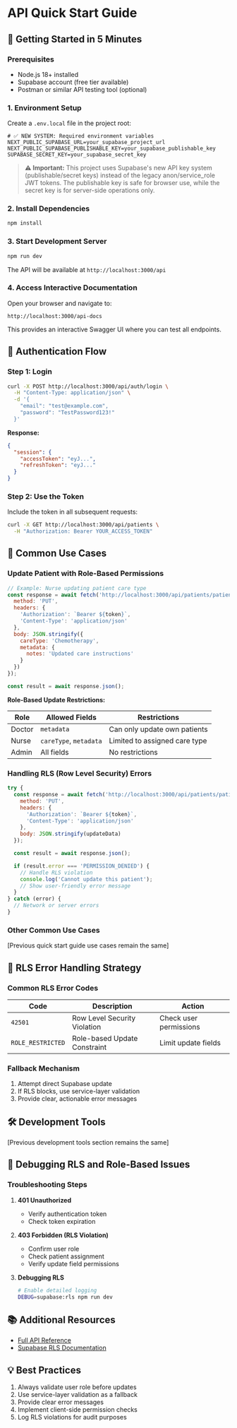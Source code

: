 # API Quick Start Guide

## 🚀 Getting Started in 5 Minutes

### Prerequisites

- Node.js 18+ installed
- Supabase account (free tier available)
- Postman or similar API testing tool (optional)

### 1. Environment Setup

Create a `.env.local` file in the project root:

```env
# ✅ NEW SYSTEM: Required environment variables
NEXT_PUBLIC_SUPABASE_URL=your_supabase_project_url
NEXT_PUBLIC_SUPABASE_PUBLISHABLE_KEY=your_supabase_publishable_key
SUPABASE_SECRET_KEY=your_supabase_secret_key
```

> **⚠️ Important:** This project uses Supabase's new API key system (publishable/secret keys) instead of the legacy anon/service_role JWT tokens. The publishable key is safe for browser use, while the secret key is for server-side operations only.

### 2. Install Dependencies

```bash
npm install
```

### 3. Start Development Server

```bash
npm run dev
```

The API will be available at `http://localhost:3000/api`

### 4. Access Interactive Documentation

Open your browser and navigate to:
```
http://localhost:3000/api-docs
```

This provides an interactive Swagger UI where you can test all endpoints.

## 🔑 Authentication Flow

### Step 1: Login

```bash
curl -X POST http://localhost:3000/api/auth/login \
  -H "Content-Type: application/json" \
  -d '{
    "email": "test@example.com",
    "password": "TestPassword123!"
  }'
```

**Response:**
```json
{
  "session": {
    "accessToken": "eyJ...",
    "refreshToken": "eyJ..."
  }
}
```

### Step 2: Use the Token

Include the token in all subsequent requests:

```bash
curl -X GET http://localhost:3000/api/patients \
  -H "Authorization: Bearer YOUR_ACCESS_TOKEN"
```

## 📝 Common Use Cases

### Update Patient with Role-Based Permissions

```javascript
// Example: Nurse updating patient care type
const response = await fetch('http://localhost:3000/api/patients/patient-uuid/update', {
  method: 'PUT',
  headers: {
    'Authorization': `Bearer ${token}`,
    'Content-Type': 'application/json'
  },
  body: JSON.stringify({
    careType: 'Chemotherapy',
    metadata: {
      notes: 'Updated care instructions'
    }
  })
});

const result = await response.json();
```

**Role-Based Update Restrictions:**

| Role | Allowed Fields | Restrictions |
|------|----------------|--------------|
| Doctor | `metadata` | Can only update own patients |
| Nurse | `careType`, `metadata` | Limited to assigned care type |
| Admin | All fields | No restrictions |

### Handling RLS (Row Level Security) Errors

```javascript
try {
  const response = await fetch('http://localhost:3000/api/patients/patient-uuid/update', {
    method: 'PUT',
    headers: {
      'Authorization': `Bearer ${token}`,
      'Content-Type': 'application/json'
    },
    body: JSON.stringify(updateData)
  });

  const result = await response.json();

  if (result.error === 'PERMISSION_DENIED') {
    // Handle RLS violation
    console.log('Cannot update this patient');
    // Show user-friendly error message
  }
} catch (error) {
  // Network or server errors
}
```

### Other Common Use Cases

[Previous quick start guide use cases remain the same]

## 🧪 RLS Error Handling Strategy

### Common RLS Error Codes

| Code | Description | Action |
|------|-------------|--------|
| `42501` | Row Level Security Violation | Check user permissions |
| `ROLE_RESTRICTED` | Role-based Update Constraint | Limit update fields |

### Fallback Mechanism

1. Attempt direct Supabase update
2. If RLS blocks, use service-layer validation
3. Provide clear, actionable error messages

## 🛠️ Development Tools

[Previous development tools section remains the same]

## 🐛 Debugging RLS and Role-Based Issues

### Troubleshooting Steps

1. **401 Unauthorized**
   - Verify authentication token
   - Check token expiration

2. **403 Forbidden (RLS Violation)**
   - Confirm user role
   - Check patient assignment
   - Verify update field permissions

3. **Debugging RLS**
   ```bash
   # Enable detailed logging
   DEBUG=supabase:rls npm run dev
   ```

## 📚 Additional Resources

- [Full API Reference](./API-REFERENCE.md)
- [Supabase RLS Documentation](https://supabase.com/docs/guides/auth/row-level-security)

## 💡 Best Practices

1. Always validate user role before updates
2. Use service-layer validation as a fallback
3. Provide clear error messages
4. Implement client-side permission checks
5. Log RLS violations for audit purposes